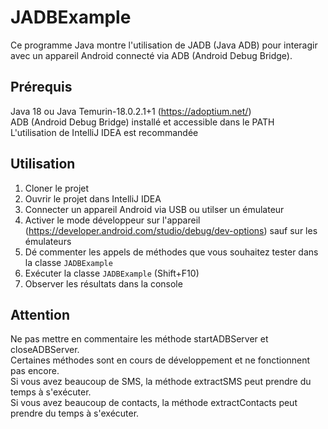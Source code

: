 # JADBExample


Ce programme Java montre l'utilisation de JADB (Java ADB) pour interagir avec un appareil Android connecté via ADB (Android Debug Bridge).

## Prérequis
Java 18 ou Java Temurin-18.0.2.1+1 (https://adoptium.net/)  
ADB (Android Debug Bridge) installé et accessible dans le PATH  
L'utilisation de IntelliJ IDEA est recommandée

## Utilisation
1. Cloner le projet
2. Ouvrir le projet dans IntelliJ IDEA
3. Connecter un appareil Android via USB ou utilser un émulateur
4. Activer le mode développeur sur l'appareil (https://developer.android.com/studio/debug/dev-options) sauf sur les émulateurs
5. Dé commenter les appels de méthodes que vous souhaitez tester dans la classe `JADBExample`
6. Exécuter la classe `JADBExample` (Shift+F10)
7. Observer les résultats dans la console

## Attention
Ne pas mettre en commentaire les méthode startADBServer et closeADBServer.  
Certaines méthodes sont en cours de développement et ne fonctionnent pas encore.  
Si vous avez beaucoup de SMS, la méthode extractSMS peut prendre du temps à s'exécuter.  
Si vous avez beaucoup de contacts, la méthode extractContacts peut prendre du temps à s'exécuter.  